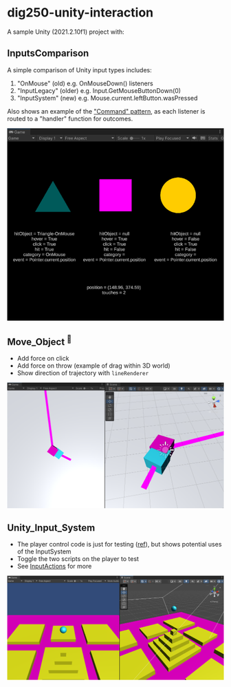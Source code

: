 
# dig250-unity-interaction

A sample Unity (2021.2.10f1) project with:



## InputsComparison

A simple comparison of Unity input types includes:

1. "OnMouse"     (old)   e.g. OnMouseDown() listeners
2. "InputLegacy" (older) e.g. Input.GetMouseButtonDown(0) 
3. "InputSystem" (new)   e.g. Mouse.current.leftButton.wasPressed

Also shows an example of the ["Command" pattern](https://gameprogrammingpatterns.com/command.html), as each listener is routed to a "handler" function for outcomes.

<a href="Assets/_screenshots/InputsComparison.png"><img width="600" src="Assets/_screenshots/InputsComparison.png"></a>




## Move_Object <sup>📌</sup>

- Add force on click
- Add force on throw (example of drag within 3D world)
- Show direction of trajectory with `lineRenderer`

<a href="Assets/_screenshots/move_objects.png"><img width="600" src="Assets/_screenshots/move_objects.png"></a>




## Unity_Input_System

- The player control code is just for testing (<a href="https://medium.com/codex/why-you-should-use-unitys-new-input-system-268773863c4">ref</a>), but shows potential uses of the InputSystem
- Toggle the two scripts on the player to test
- See <a href="https://docs.unity3d.com/Packages/com.unity.inputsystem@1.0/manual/Actions.html">InputActions</a> for more

<a href="Assets/_screenshots/input_system.png"><img width="600" src="Assets/_screenshots/input_system.png"></a>
